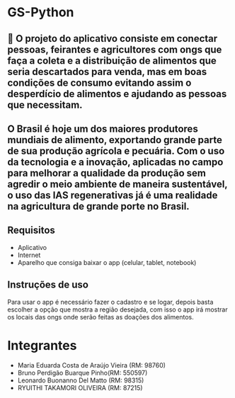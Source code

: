 # GS-Python

## 📌 O projeto do aplicativo consiste em conectar pessoas, feirantes e agricultores com ongs que faça a coleta e a distribuição de alimentos que seria descartados para venda, mas em boas condições de consumo evitando assim o desperdício de alimentos e ajudando as pessoas que necessitam.
## O Brasil é hoje um dos maiores produtores mundiais de alimento, exportando grande parte de sua produção agrícola e pecuária. Com o uso da tecnologia e a inovação, aplicadas no campo para melhorar a qualidade da produção sem agredir o meio ambiente de maneira sustentável, o uso das IAS regenerativas já é uma realidade na agricultura de grande porte no Brasil.   

## Requisitos
* Aplicativo
* Internet
* Aparelho que consiga baixar o app (celular, tablet, notebook)

## Instruções de uso
Para usar o app é necessário fazer o cadastro e se logar, depois basta escolher a opção que mostra a região desejada, com isso o app irá mostrar os locais das ongs onde serão feitas as doações dos alimentos.

# Integrantes
* Maria Eduarda Costa de Araújo Vieira (RM: 98760)
* Bruno Perdigão Buarque Pinho(RM: 550597)
* Leonardo Buonanno Del Matto (RM: 98315)
* RYUITHI TAKAMORI OLIVEIRA (RM: 87215)
